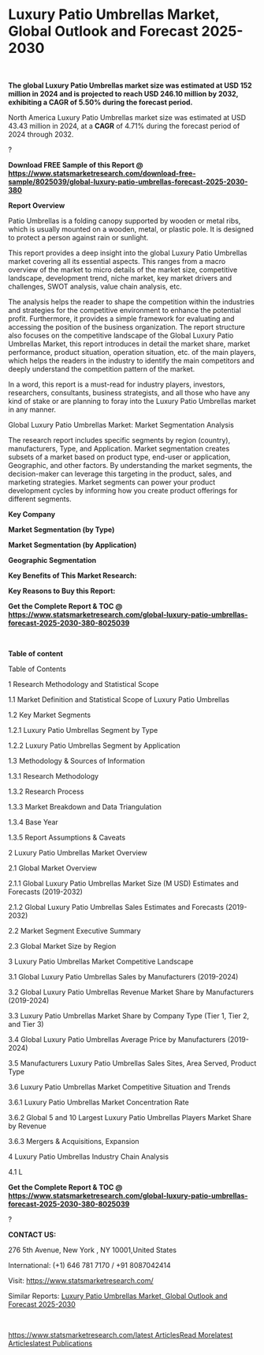 <h1>Luxury Patio Umbrellas Market, Global Outlook and Forecast 2025-2030</h1><br/><p><strong>The global Luxury Patio Umbrellas market size was estimated at USD 152 million in 2024 and is projected to reach USD 246.10 million by 2032, exhibiting a <strong>CAGR</strong> of 5.50% during the forecast period.</strong></p>
 
 
 
 <p>North America Luxury Patio Umbrellas market size was estimated at USD 43.43 million in 2024, at a <strong>CAGR</strong> of 4.71% during the forecast period of 2024 through 2032.</p>
 
 
 
 <p>? </p>
 
 
 
 <p><strong>Download FREE Sample of this Report @ <a href="https://www.statsmarketresearch.com/download-free-sample/8025039/global-luxury-patio-umbrellas-forecast-2025-2030-380">https://www.statsmarketresearch.com/download-free-sample/8025039/global-luxury-patio-umbrellas-forecast-2025-2030-380</a></strong></p>
 
 
 
 <p><strong>Report Overview</strong></p>
 
 
 
 <p>Patio Umbrellas is a folding canopy supported by wooden or metal ribs, which is usually mounted on a wooden, metal, or plastic pole. It is designed to protect a person against rain or sunlight.</p>
 
 
 
 <p>This report provides a deep insight into the global Luxury Patio Umbrellas market covering all its essential aspects. This ranges from a macro overview of the market to micro details of the market size, competitive landscape, development trend, niche market, key market drivers and challenges, SWOT analysis, value chain analysis, etc.</p>
 
 
 
 <p>The analysis helps the reader to shape the competition within the industries and strategies for the competitive environment to enhance the potential profit. Furthermore, it provides a simple framework for evaluating and accessing the position of the business organization. The report structure also focuses on the competitive landscape of the Global Luxury Patio Umbrellas Market, this report introduces in detail the market share, market performance, product situation, operation situation, etc. of the main players, which helps the readers in the industry to identify the main competitors and deeply understand the competition pattern of the market.</p>
 
 
 
 <p>In a word, this report is a must-read for industry players, investors, researchers, consultants, business strategists, and all those who have any kind of stake or are planning to foray into the Luxury Patio Umbrellas market in any manner.</p>
 
 
 
 <p>Global Luxury Patio Umbrellas Market: Market Segmentation Analysis</p>
 
 
 
 <p>The research report includes specific segments by region (country), manufacturers, Type, and Application. Market segmentation creates subsets of a market based on product type, end-user or application, Geographic, and other factors. By understanding the market segments, the decision-maker can leverage this targeting in the product, sales, and marketing strategies. Market segments can power your product development cycles by informing how you create product offerings for different segments.</p>
 
 
 
 <p><strong>Key Company</strong></p>
 
 
 
 <p><strong>Market Segmentation (by Type)</strong></p>
 
 
 
 <p><strong>Market Segmentation (<strong>by Application</strong>)</strong></p>
 
 
 
 <p><strong>Geographic Segmentation</strong></p>
 
 
 
 <p><strong>Key Benefits of This Market Research:</strong></p>
 
 
 
 <p><strong>Key <strong>Reasons to Buy</strong> this Report:</strong></p>
 
 
 
 <div><b>Get the Complete Report & TOC @ <a href="https://www.statsmarketresearch.com/global-luxury-patio-umbrellas-forecast-2025-2030-380-8025039">https://www.statsmarketresearch.com/global-luxury-patio-umbrellas-forecast-2025-2030-380-8025039</a></b></div>
 
 
 
 <p><br />
 
 <b>Table of content</b></p>
 
 
 
 <p>Table of Contents<br />
 
 1 Research Methodology and Statistical Scope<br />
 
 1.1 Market Definition and Statistical Scope of Luxury Patio Umbrellas<br />
 
 1.2 Key Market Segments<br />
 
 1.2.1 Luxury Patio Umbrellas Segment by Type<br />
 
 1.2.2 Luxury Patio Umbrellas Segment by Application<br />
 
 1.3 Methodology & Sources of Information<br />
 
 1.3.1 Research Methodology<br />
 
 1.3.2 Research Process<br />
 
 1.3.3 Market Breakdown and Data Triangulation<br />
 
 1.3.4 Base Year<br />
 
 1.3.5 Report Assumptions & Caveats<br />
 
 2 Luxury Patio Umbrellas Market Overview<br />
 
 2.1 Global Market Overview<br />
 
 2.1.1 Global Luxury Patio Umbrellas Market Size (M USD) Estimates and Forecasts (2019-2032)<br />
 
 2.1.2 Global Luxury Patio Umbrellas Sales Estimates and Forecasts (2019-2032)<br />
 
 2.2 Market Segment Executive Summary<br />
 
 2.3 Global Market Size by Region<br />
 
 3 Luxury Patio Umbrellas Market Competitive Landscape<br />
 
 3.1 Global Luxury Patio Umbrellas Sales by Manufacturers (2019-2024)<br />
 
 3.2 Global Luxury Patio Umbrellas Revenue Market Share by Manufacturers (2019-2024)<br />
 
 3.3 Luxury Patio Umbrellas Market Share by Company Type (Tier 1, Tier 2, and Tier 3)<br />
 
 3.4 Global Luxury Patio Umbrellas Average Price by Manufacturers (2019-2024)<br />
 
 3.5 Manufacturers Luxury Patio Umbrellas Sales Sites, Area Served, Product Type<br />
 
 3.6 Luxury Patio Umbrellas Market Competitive Situation and Trends<br />
 
 3.6.1 Luxury Patio Umbrellas Market Concentration Rate<br />
 
 3.6.2 Global 5 and 10 Largest Luxury Patio Umbrellas Players Market Share by Revenue<br />
 
 3.6.3 Mergers & Acquisitions, Expansion<br />
 
 4 Luxury Patio Umbrellas Industry Chain Analysis<br />
 
 4.1 L</p>
 
 
 
 <div><b>Get the Complete Report & TOC @ <a href="https://www.statsmarketresearch.com/global-luxury-patio-umbrellas-forecast-2025-2030-380-8025039">https://www.statsmarketresearch.com/global-luxury-patio-umbrellas-forecast-2025-2030-380-8025039</a></b></div>
 
 
 
 <p>? </p>
 
 
 
 <p><b>CONTACT US:</b><br />
 
 276 5th Avenue, New York , NY 10001,United States<br />
 
 International: (+1) 646 781 7170 / +91 8087042414<br />
 
 Visit: <a href="https://www.statsmarketresearch.com/">https://www.statsmarketresearch.com/</a><br />
 
 Similar Reports: <a href="https://www.statsmarketresearch.com/global-luxury-patio-umbrellas-forecast-2025-2030-380-8025039">Luxury Patio Umbrellas Market, Global Outlook and Forecast 2025-2030 </a><br />
 
 <br />
 
 <a href="https://gyeongbokgung.com">https://www.statsmarketresearch.com/</a><a href="https://hallyeomaritime.com">latest Articles</a><a href="https://jingwansa.com">Read More</a><a href="https://nguoiviet.jp/">latest Articles</a><a href="https://www.intelmarketresearch.com/">latest Publications</a></p>